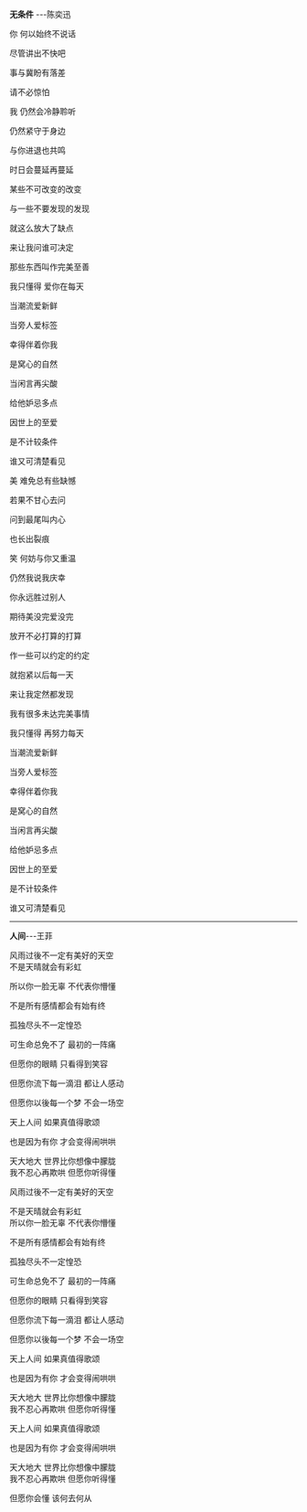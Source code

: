 
**无条件**  ---陈奕迅

你 何以始终不说话

尽管讲出不快吧

事与冀盼有落差

请不必惊怕

我 仍然会冷静聆听

仍然紧守于身边

与你进退也共鸣

时日会蔓延再蔓延

某些不可改变的改变

与一些不要发现的发现

就这么放大了缺点

来让我问谁可决定

那些东西叫作完美至善

我只懂得 爱你在每天

当潮流爱新鲜

当旁人爱标签

幸得伴着你我

是窝心的自然

当闲言再尖酸

给他妒忌多点

因世上的至爱

是不计较条件

谁又可清楚看见

美 难免总有些缺憾

若果不甘心去问

问到最尾叫内心

也长出裂痕

笑 何妨与你又重温

仍然我说我庆幸

你永远胜过别人

期待美没完爱没完

放开不必打算的打算

作一些可以约定的约定

就抱紧以后每一天

来让我定然都发现

我有很多未达完美事情

我只懂得 再努力每天

当潮流爱新鲜

当旁人爱标签

幸得伴着你我

是窝心的自然

当闲言再尖酸

给他妒忌多点

因世上的至爱

是不计较条件

谁又可清楚看见
<hr>

**人间**---王菲

风雨过後不一定有美好的天空<br>
不是天晴就会有彩虹

所以你一脸无辜 不代表你懵懂

不是所有感情都会有始有终

孤独尽头不一定惶恐

可生命总免不了 最初的一阵痛

但愿你的眼睛 只看得到笑容

但愿你流下每一滴泪 都让人感动

但愿你以後每一个梦 不会一场空

天上人间 如果真值得歌颂

也是因为有你 才会变得闹哄哄

天大地大 世界比你想像中朦胧<br>
我不忍心再欺哄 但愿你听得懂

风雨过後不一定有美好的天空

不是天晴就会有彩虹<br>
所以你一脸无辜 不代表你懵懂

不是所有感情都会有始有终

孤独尽头不一定惶恐

可生命总免不了 最初的一阵痛


但愿你的眼睛 只看得到笑容

但愿你流下每一滴泪 都让人感动

但愿你以後每一个梦 不会一场空

天上人间 如果真值得歌颂

也是因为有你 才会变得闹哄哄

天大地大 世界比你想像中朦胧<br>
我不忍心再欺哄 但愿你听得懂

天上人间 如果真值得歌颂

也是因为有你 才会变得闹哄哄

天大地大 世界比你想像中朦胧<br>
我不忍心再欺哄 但愿你听得懂

但愿你会懂 该何去何从